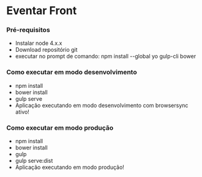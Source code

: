 # Eventar Front #

### Pré-requisitos ###
* Instalar node 4.x.x
* Download repositório git
* executar no prompt de comando: npm install --global yo gulp-cli bower

### Como executar em modo desenvolvimento ###

* npm install
* bower install
* gulp serve
* Aplicação executando em modo desenvolvimento com browsersync ativo!

### Como executar em modo produção ###

* npm install
* bower install
* gulp
* gulp serve:dist
* Aplicação executando em modo produção!
